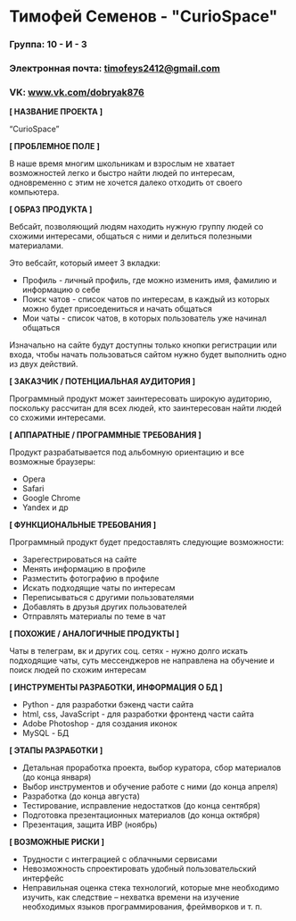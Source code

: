 # Тимофей Семенов - "CurioSpace"

### Группа: 10 - И - 3
### Электронная почта: timofeys2412@gmail.com
### VK: www.vk.com/dobryak876

**[ НАЗВАНИЕ ПРОЕКТА ]**

“CurioSpace”


**[ ПРОБЛЕМНОЕ ПОЛЕ ]**

В наше время многим школьникам и взрослым не хватает возможностей легко и быстро найти людей по интересам, одновременно с этим не хочется далеко отходить от своего компьютера.

**[ ОБРАЗ ПРОДУКТА ]**

Вебсайт, позволяющий людям находить нужную группу людей со схожими интересами, общаться с ними и делиться полезными материалами.

Это вебсайт, который имеет 3 вкладки:
* Профиль - личный профиль, где можно изменить имя, фамилию и информацию о себе
* Поиск чатов - список чатов по интересам, в каждый из которых можно будет присоедениться и начать общаться
* Мои чаты - список чатов, в которых пользователь уже начинал общаться
  
Изначально на сайте будут доступны только кнопки регистрации или входа, чтобы начать пользоваться сайтом нужно будет выполнить одно из двух действий.

**[ ЗАКАЗЧИК / ПОТЕНЦИАЛЬНАЯ АУДИТОРИЯ ]**

Программный продукт может заинтересовать широкую аудиторию, поскольку рассчитан для всех людей, кто заинтересован найти людей со схожими интересами.

**[ АППАРАТНЫЕ / ПРОГРАММНЫЕ ТРЕБОВАНИЯ ]** 

Продукт разрабатывается под альбомную ориентацию и все возможные браузеры:
* Opera
* Safari
* Google Chrome
* Yandex и др


**[ ФУНКЦИОНАЛЬНЫЕ ТРЕБОВАНИЯ ]**

Программный продукт будет предоставлять следующие возможности:
* Зарегестрироваться на сайте
* Менять информацию в профиле
* Разместить фотографию в профиле
* Искать подходящие чаты по интересам
* Переписываться с другими пользователями
* Добавлять в друзья других пользователей
* Отправлять материалы по теме в чат 

**[ ПОХОЖИЕ / АНАЛОГИЧНЫЕ ПРОДУКТЫ ]**

Чаты в телеграм, вк и других соц. сетях - нужно долго искать подходящие чаты, суть мессенджеров не направлена на обучение и поиск людей по схожим интересам

**[ ИНСТРУМЕНТЫ РАЗРАБОТКИ, ИНФОРМАЦИЯ О БД ]**

*	Python - для разработки бэкенд части сайта
*	html, css, JavaScript - для разработки фронтенд части сайта
* Adobe Photoshop - для создания иконок 
*	MySQL - БД 

**[ ЭТАПЫ РАЗРАБОТКИ ]**

* Детальная проработка проекта, выбор куратора, сбор материалов (до конца января)
* Выбор инструментов и обучение работе с ними (до конца апреля)
* Разработка (до конца августа)
* Тестирование, исправление недостатков (до конца сентября)
* Подготовка презентационных материалов (до конца октября)
* Презентация, защита ИВР (ноябрь)

**[ ВОЗМОЖНЫЕ РИСКИ ]**

*	Трудности с интеграцией с облачными сервисами
*	Невозможность спроектировать удобный пользовательский интерфейс 
*	Неправильная оценка стека технологий, которые мне необходимо изучить, как следствие – нехватка времени на изучение необходимых языков программирования, фреймворков и т. п.
